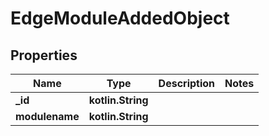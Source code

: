 
# EdgeModuleAddedObject

## Properties
Name | Type | Description | Notes
------------ | ------------- | ------------- | -------------
**_id** | **kotlin.String** |  | 
**modulename** | **kotlin.String** |  | 



